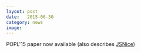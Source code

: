 ```yaml
---
layout: post
date:   2015-06-30
category: news
image: 
---
```


POPL'15 paper now available (also describes [JSNice]({{"/jsnice"|relative_url}}))